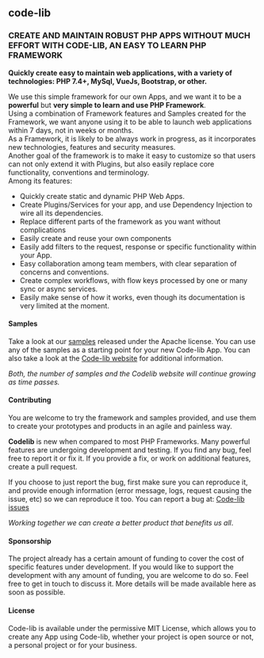 ## code-lib

### CREATE AND MAINTAIN ROBUST PHP APPS WITHOUT MUCH EFFORT WITH CODE-LIB, AN EASY TO LEARN PHP FRAMEWORK

**Quickly create easy to maintain web applications, with a variety of technologies: 
PHP 7.4+, MySql, VueJs, Bootstrap, or other.**

We use this simple framework for our own Apps, and we want it to be a **powerful** but **very simple to learn and use PHP Framework**.<br>
Using a combination of Framework features and Samples created for the Framework, we want anyone using it to be able to launch web applications within 
7 days, not in weeks or months.<br>
As a Framework, it is likely to be always work in progress, as it incorporates new technologies, features and security measures.<br>
Another goal of the framework is to make it easy to customize so that users can not only extend it with Plugins, but also 
easily replace core functionality, conventions and terminology.<br> 
Among its features:<br>
- Quickly create static and dynamic PHP Web Apps. 
- Create Plugins/Services for your app, and use Dependency Injection to wire all its dependencies.
- Replace different parts of the framework as you want without complications
- Easily create and reuse your own components
- Easily add filters to the request, response or specific functionality within your App.
- Easy collaboration among team members, with clear separation of concerns and conventions.
- Create complex workflows, with flow keys processed by one or many sync or async services.
- Easily make sense of how it works, even though its documentation is very limited at the moment.

#### Samples

Take a look at our <a href="https://github.com/codelibfw/cl-samples">samples</a> released under the Apache license. You can
use any of the samples as a starting point for your new Code-lib App.
You can also take a look at the <a href="http://codelibfw.com">Code-lib website</a> for additional information.

_Both, the number of samples and the Codelib website will continue growing as time passes._

#### Contributing

You are welcome to try the framework and samples provided, and use them to create your prototypes and products in an 
agile and painless way.

**Codelib** is new when compared to most PHP Frameworks. Many powerful features are undergoing development and testing. If 
you find any bug, feel free to report it or fix it.
If you provide a fix, or work on additional features, create a pull request.

If you choose to just report the bug, first make sure you can reproduce it, and provide enough information (error message, 
logs, request causing the issue, etc) so we can reproduce it too.
You can report a bug at: <a href="https://github.com/codelibfw/code-lib/issues">Code-lib issues</a>

_Working together we can create a better product that benefits us all_.

#### Sponsorship

The project already has a certain amount of funding to cover the cost of specific features under development. If you would 
like to support the development with any amount of funding, you are welcome to do so. Feel free to get in touch to discuss it.
More details will be made available here as soon as possible.

#### License

Code-lib is available under the permissive MIT License, which allows you to create any App using Code-lib, whether 
your project is open source or not, a personal project or for your business.

